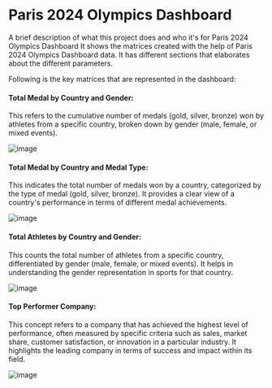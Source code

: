 
# Paris 2024 Olympics Dashboard

A brief description of what this project does and who it's for Paris 2024 Olympics Dashboard
It shows the matrices created with the help of Paris 2024 Olympics Dashboard data. It has different sections that elaborates about the
different parameters.

Following is the key matrices that are represented in the dashboard:

#### Total Medal by Country and Gender:
This refers to the cumulative number of medals (gold, silver, bronze) won by athletes from a specific country, broken down by gender (male, female, or mixed events).

![image](https://github.com/user-attachments/assets/d6591795-d219-4401-b03d-a1bd73ccc51f)

#### Total Medal by Country and Medal Type: 
This indicates the total number of medals won by a country, categorized by the type of medal (gold, silver, bronze). It provides a clear view of a country's performance in terms of different medal achievements.

![image](https://github.com/user-attachments/assets/d85dc418-27ea-4f40-a97b-ab83ae5bfa38)


#### Total Athletes by Country and Gender: 
This counts the total number of athletes from a specific country, differentiated by gender (male, female, or mixed events). It helps in understanding the gender representation in sports for that country.

![image](https://github.com/user-attachments/assets/73acbc64-5c98-4a21-bb67-8f369eb0be4d) 


#### Top Performer Company: 
This concept refers to a company that has achieved the highest level of performance, often measured by specific criteria such as sales, market share, customer satisfaction, or innovation in a particular industry. It highlights the leading company in terms of success and impact within its field.

![image](https://github.com/user-attachments/assets/1b962895-b300-4bee-a559-3dedcbbb1d33)




